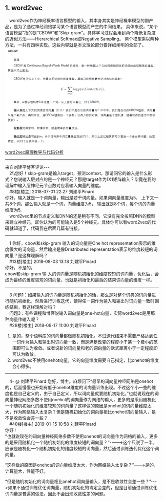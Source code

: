 ## 1. word2vec
&emsp;word2vec作为神经概率语言模型的输入，其本身其实是神经概率模型的副产品，是为了通过神经网络学习某个语言模型而产生的中间结果。
具体来说，“某个语言模型”指的是“CBOW”和“Skip-gram”。具体学习过程会用到两个降低复杂度的近似方法——Hierarchical Softmax或Negative Sampling。
两个模型乘以两种方法，一共有四种实现。这些内容就是本文理论部分要详细阐明的全部了。   
![CBOW](./images/CBOW.png)   
[word2vec原理推导与代码分析](http://www.hankcs.com/nlp/word2vec.html#h2-0)    
******    
来自刘建平博客评论---   
&emsp;2\\\您好！skip-gram是输入target，预测context，那请问它的输入是什么形式？您说输入层对应的是一个神经元？那是target作为1X1矩阵输入？毕竟在我的理解中输入层神经元节点数对应着输入向量的维度。  
&emsp;#8楼[楼主] 2018-07-01 22:27 刘建平Pinard    
你好，输入就是一个词向量，输出是若干词向量。如果词向量维度为5， 上下文一共8个词，那么输入就是一个词，向量维度为5， 输出就是8个词，每个词的向量维度为5.   
&emsp;word2vec里的节点定义和DNN的还是稍有不同，它没有完全按照DNN的模型来建立神经元，即你认为的可能输入是5个神经元。具体你可以看word2vec的代码就知道了，代码我在后面几篇有链接。   
******   
&emsp;1  你好，cbow和skip-gram 输入的词向量是One hot representation表示的维度很大的词向量，然后输出是像Dristributed representation表示的维度较短的词向量？是这样理解吗？     
&emsp;#13楼[楼主] 2018-08-03 13:18 刘建平Pinard    
你好，不是的。  
cbow和skip-gram 输 入的词向量是随机初始化的维度较短的词向量，优化后，会成为最终的维度较短的词向量。也就是初始化和最后的结果词向量的维度一样。    
*******     
&emsp;3  问题1：如果输入的词向量是随机初始化的话，那么是对整个词典的词向量进行随机初始化，然后进行训练迭代，使得任一词作为输入和输出时词向量一致时训练结束，我这样理解对吗？   
&emsp;问题3：有些课程和博客说输入词向量是one-hot向量，实际word2vec是用那种向量作输入呢？    
&emsp;#29楼[楼主] 2018-09-17 11:00 刘建平Pinard     
1. 是的，整个语料库的词向量都做随机初始化。不过迭代结束不需要严格达到任一词作为输入和输出时词向量一致，而是满足改变的程度小于某一个极小的范围即可认为收敛。或者说新的词向量和老的词向量的欧式距离小于一定程度即可认为收敛。   
3. word2vec不使用onehot向量，它的向量维度需要自己指定，比onehot的维度会小得多。   
-----
&emsp;4- @ 刘建平Pinard
您好，博主。麻烦问下“最早的词向量神经网络是onehot的，后面慢慢也开始有低于onehot维度的词向量训练出现。不过这个小一些的维度也是自己定义的，由于自己定义，所以词向量就要随机初始化。”也就说现在的词向量神经网络多数不使用onehot的词向量作为网络的输入，更多的是采用随机化一个随机初始化的维度较短的词向量？这样做的原因是onehot的词向量维度太大，作为网络输入太复杂？但是随机初始化的词向量相比onehot词向量输入，是不是收敛性会差一些？        
&emsp;#40楼[楼主] 2019-01-15 10:58 刘建平Pinard   
你好！   
”也就说现在的词向量神经网络多数不使用onehot的词向量作为网络的输入，更多的是采用随机化一个随机初始化的维度较短的词向量？“---->这个只说了一半，应该是随机化一个随机初始化的维度较短的词向量，然后通过训练迭代优化这个词向量。   

“这样做的原因是onehot的词向量维度太大，作为网络输入太复杂？”--->是的，计算量大，性能不好。   

“但是随机初始化的词向量相比onehot词向量输入，是不是收敛性会差一些？”--->如果不通过训练优化词向量，随机初始化的肯定会差的，但是目前通过训练优化词向量是普遍的做法，因此不会出现收敛性差的问题。  



